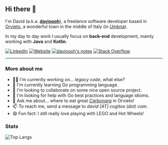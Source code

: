 ## Hi there 👋

I'm David (a.k.a. [**davioooh**](https://davidcastelletti.com/chi-sono)), a freelance software developer based in [Orvieto](https://en.wikipedia.org/wiki/Orvieto), a wonderful town in the middle of Italy (in [Umbria](https://goo.gl/maps/Tf5tfuPYcuaeq3reA)).

In my day to day work I usually focus on **back-end** development, mainly working with **Java** and **Kotlin**.

<a href="https://www.linkedin.com/in/davidcastelletti"><img src="https://img.shields.io/badge/linkedin-%230077B5?style=for-the-badge&logo=linkedin&logoColor=white" alt="LinkedIn" /></a>
<a href="https://davidcastelletti.com"><img src="https://img.shields.io/badge/website [IT]-lightgrey?style=for-the-badge" alt="Website" /></a>
<a href="https://davioooh.com"><img src="https://img.shields.io/badge/davioooh's notes [IT]-green?style=for-the-badge" alt="davioooh's notes" /></a>
<a href="https://stackoverflow.com/users/1061499/davioooh"><img src="https://img.shields.io/badge/stack overflow-white?style=for-the-badge&logo=stack-overflow" alt="Stack Overflow" /></a>

---

### More about me

- 👨‍💻 I'm currently working on... *legacy code*, what else? 
- 🌱 I'm currently learning Go programming language. 
- 🔭 I'm looking to collaborate on some nice open source project.
- 🤔 I'm looking for help with Go best practices and language idioms. 
- 💬 Ask me about... where to eat great [*Carbonara*](https://en.m.wikipedia.org/wiki/Carbonara) in Orvieto!
- 📫 To reach me, send a message to *david [AT] cogitoo (dot) com*.
- 😄 Fun fact: I still really love playing with LEGO and Hot Wheels!

### Stats

![Top Langs](https://github-readme-stats.vercel.app/api/top-langs/?username=davioooh&layout=compact)

